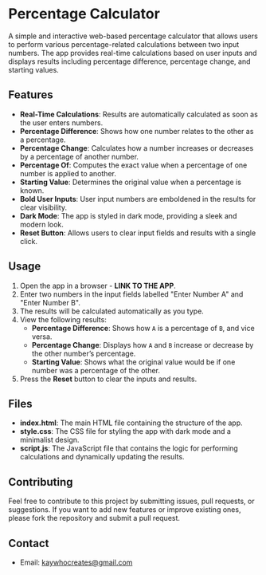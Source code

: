 # Percentage Calculator

A simple and interactive web-based percentage calculator that allows users to perform various percentage-related calculations between two input numbers. The app provides real-time calculations based on user inputs and displays results including percentage difference, percentage change, and starting values.

## Features

- **Real-Time Calculations**: Results are automatically calculated as soon as the user enters numbers.
- **Percentage Difference**: Shows how one number relates to the other as a percentage.
- **Percentage Change**: Calculates how a number increases or decreases by a percentage of another number.
- **Percentage Of**: Computes the exact value when a percentage of one number is applied to another.
- **Starting Value**: Determines the original value when a percentage is known.
- **Bold User Inputs**: User input numbers are emboldened in the results for clear visibility.
- **Dark Mode**: The app is styled in dark mode, providing a sleek and modern look.
- **Reset Button**: Allows users to clear input fields and results with a single click.

## Usage

1. Open the app in a browser - **LINK TO THE APP**.
2. Enter two numbers in the input fields labelled "Enter Number A" and "Enter Number B".
3. The results will be calculated automatically as you type.
4. View the following results:
    - **Percentage Difference**: Shows how `A` is a percentage of `B`, and vice versa.
    - **Percentage Change**: Displays how `A` and `B` increase or decrease by the other number’s percentage.
    - **Starting Value**: Shows what the original value would be if one number was a percentage of the other.
5. Press the **Reset** button to clear the inputs and results.

## Files

- **index.html**: The main HTML file containing the structure of the app.
- **style.css**: The CSS file for styling the app with dark mode and a minimalist design.
- **script.js**: The JavaScript file that contains the logic for performing calculations and dynamically updating the results.

## Contributing

Feel free to contribute to this project by submitting issues, pull requests, or suggestions. If you want to add new features or improve existing ones, please fork the repository and submit a pull request.

## Contact

- Email: [kaywhocreates@gmail.com](mailto:kaywhocreates@gmail.com)

